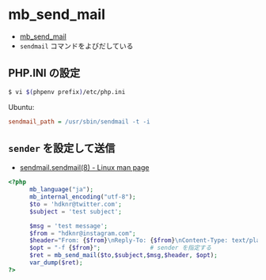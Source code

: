 # mb_send_mail

- [mb_send_mail](http://php.net/manual/ja/function.mb-send-mail.php)
- `sendmail` コマンドをよびだしている

## PHP.INI の設定

~~~bash 
$ vi $(phpenv prefix)/etc/php.ini
~~~

Ubuntu:

~~~ini
sendmail_path = /usr/sbin/sendmail -t -i
~~~

## `sender` を設定して送信

- [sendmail.sendmail(8) - Linux man page](https://linux.die.net/man/8/sendmail.sendmail)

~~~php
<?php
      mb_language("ja");
      mb_internal_encoding("utf-8");
      $to = 'hdknr@twitter.com';
      $subject = 'test subject';

      $msg = 'test message';
      $from = "hdknr@instagram.com";
      $header="From: {$from}\nReply-To: {$from}\nContent-Type: text/plain;";
      $opt = "-f {$from}";              # sender を指定する
      $ret = mb_send_mail($to,$subject,$msg,$header, $opt);
      var_dump($ret);
?>